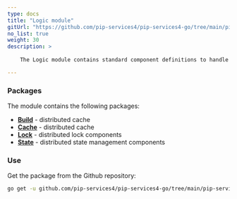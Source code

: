 ```yaml
---
type: docs
title: "Logic module"
gitUrl: "https://github.com/pip-services4/pip-services4-go/tree/main/pip-services4-logic-go"
no_list: true
weight: 30
description: > 
 
    The Logic module contains standard component definitions to handle complex business transactions.

---
```



### Packages

The module contains the following packages:

- [**Build**](build) - distributed cache
- [**Cache**](cahce) - distributed cache
- [**Lock**](lock) -  distributed lock components
- [**State**](state) -  distributed state management components



### Use
Get the package from the Github repository:
```bash
go get -u github.com/pip-services4/pip-services4-go/tree/main/pip-services4-logic-go@latest
```

